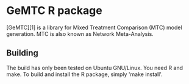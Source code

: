 GeMTC R package
===============

[GeMTC][1] is a library for Mixed Treatment Comparison (MTC) model
generation. MTC is also known as Network Meta-Analysis.

Building
--------

The build has only been tested on Ubuntu GNU/Linux. You need R and make.
To build and install the R package, simply 'make install'.
